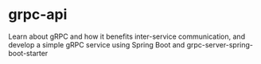 # grpc-api
Learn about gRPC and how it benefits inter-service communication, and develop a simple gRPC service using Spring Boot and grpc-server-spring-boot-starter
